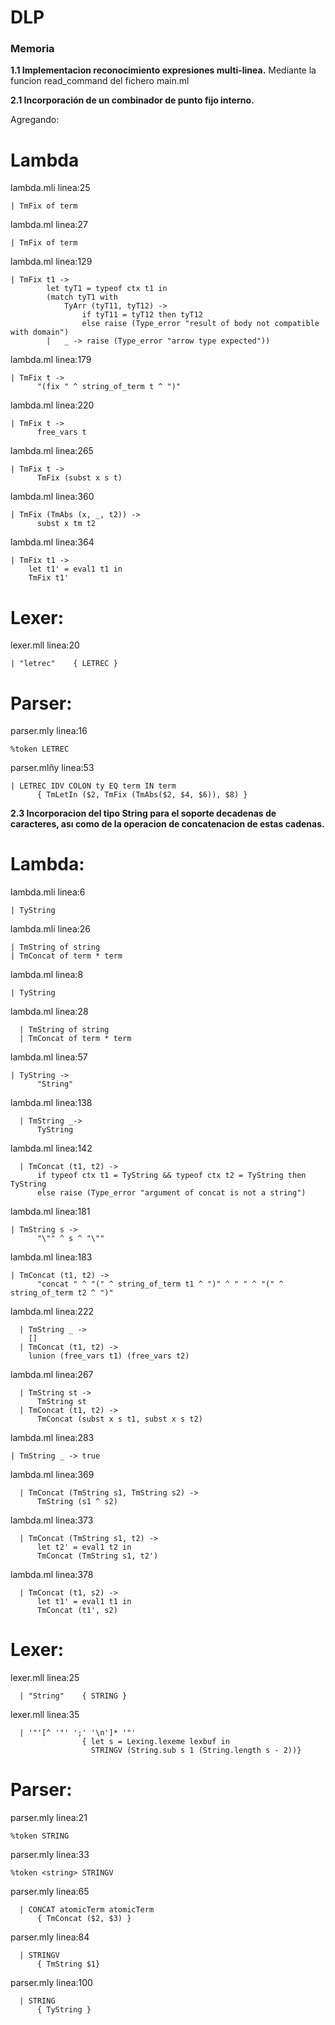 # DLP
### Memoria

**1.1 Implementacion reconocimiento expresiones multi-linea.**
Mediante la funcion read_command del fichero main.ml

**2.1 Incorporación de un combinador de punto fijo interno.**

Agregando:

# Lambda

lambda.mli linea:25
```
| TmFix of term
```

lambda.ml linea:27
```
| TmFix of term
```
lambda.ml linea:129
```
| TmFix t1 ->
   		let tyT1 = typeof ctx t1 in
   		(match tyT1 with
   			TyArr (tyT11, tyT12) ->
   				if tyT11 = tyT12 then tyT12
   				else raise (Type_error "result of body not compatible with domain")
   		| 	_ -> raise (Type_error "arrow type expected"))
```

lambda.ml linea:179
```
| TmFix t ->
  	  "(fix " ^ string_of_term t ^ ")"
```

lambda.ml linea:220
```
| TmFix t ->
  	  free_vars t
```

lambda.ml linea:265
```
| TmFix t ->
  	  TmFix (subst x s t)
```

lambda.ml linea:360
```
| TmFix (TmAbs (x, _, t2)) ->
  	  subst x tm t2
```

lambda.ml linea:364
```
| TmFix t1 ->
  	let t1' = eval1 t1 in
  	TmFix t1'
```

# Lexer:

lexer.mll linea:20
```
| "letrec"	  { LETREC }
```

# Parser:

parser.mly linea:16
```
%token LETREC
```

parser.mlñy linea:53
```
| LETREC IDV COLON ty EQ term IN term
  	  { TmLetIn ($2, TmFix (TmAbs($2, $4, $6)), $8) }
```

**2.3 Incorporacion del tipo String para el soporte decadenas de caracteres, ası como de la operacion de concatenacion de estas cadenas.**

# Lambda:

lambda.mli linea:6
```
| TyString
```

lambda.mli linea:26
```
| TmString of string
| TmConcat of term * term
```

lambda.ml linea:8
```
| TyString
```

lambda.ml linea:28
```
  | TmString of string
  | TmConcat of term * term
```

lambda.ml linea:57
```
| TyString ->
      "String"
```

lambda.ml linea:138
```
  | TmString _->
      TyString
```

lambda.ml linea:142
```
  | TmConcat (t1, t2) ->
      if typeof ctx t1 = TyString && typeof ctx t2 = TyString then TyString
      else raise (Type_error "argument of concat is not a string")
```

lambda.ml linea:181
```
| TmString s ->
      "\"" ^ s ^ "\""
```

lambda.ml linea:183
```
| TmConcat (t1, t2) ->
      "concat " ^ "(" ^ string_of_term t1 ^ ")" ^ " " ^ "(" ^ string_of_term t2 ^ ")"
```

lambda.ml linea:222
```
  | TmString _ ->
    []
  | TmConcat (t1, t2) ->
    lunion (free_vars t1) (free_vars t2)
```

lambda.ml linea:267
```
  | TmString st ->
      TmString st
  | TmConcat (t1, t2) ->
      TmConcat (subst x s t1, subst x s t2)
```

lambda.ml linea:283
```
| TmString _ -> true
```

lambda.ml linea:369
```
  | TmConcat (TmString s1, TmString s2) ->
      TmString (s1 ^ s2)
```

lambda.ml linea:373
```
  | TmConcat (TmString s1, t2) ->
      let t2' = eval1 t2 in
      TmConcat (TmString s1, t2')
```

lambda.ml linea:378
```
  | TmConcat (t1, s2) ->
      let t1' = eval1 t1 in
      TmConcat (t1', s2)
```
# Lexer:

lexer.mll linea:25
```
  | "String"    { STRING }
```

lexer.mll linea:35
```
  | '"'[^ '"' ';' '\n']* '"'
                { let s = Lexing.lexeme lexbuf in
                  STRINGV (String.sub s 1 (String.length s - 2))}
```
# Parser:

parser.mly linea:21
```
%token STRING
```

parser.mly linea:33
```
%token <string> STRINGV
```

parser.mly linea:65
```
  | CONCAT atomicTerm atomicTerm
      { TmConcat ($2, $3) }
```

parser.mly linea:84
```
  | STRINGV
      { TmString $1}
```

parser.mly linea:100
```
  | STRING
      { TyString }
```